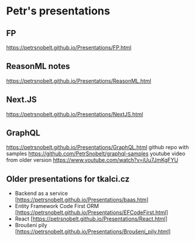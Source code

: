 # Petr's presentations

## FP
https://petrsnobelt.github.io/Presentations/FP.html

## ReasonML notes
https://petrsnobelt.github.io/Presentations/ReasonML.html

## Next.JS
https://petrsnobelt.github.io/Presentations/NextJS.html

## GraphQL
https://petrsnobelt.github.io/Presentations/GraphQL.html
github repo with samples https://github.com/PetrSnobelt/graphql-samples
youtube video from older version https://www.youtube.com/watch?v=iUu7JmKgFYU

## Older presentations for tkalci.cz
 * Backend as a service [https://petrsnobelt.github.io/Presentations/baas.htm]
 * Entity Framework Code First ORM [https://petrsnobelt.github.io/Presentations/EFCodeFirst.html]
 * React [https://petrsnobelt.github.io/Presentations/React.html]
 * Broušení pily [https://petrsnobelt.github.io/Presentations/Broušení_pily.html]

